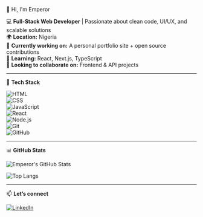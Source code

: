 👋 Hi, I'm Emperor

💻 **Full-Stack Web Developer** | Passionate about clean code, UI/UX, and scalable solutions  
🌍 **Location:** Nigeria  
🔭 **Currently working on:** A personal portfolio site + open source contributions  
🌱 **Learning:** React, Next.js, TypeScript  
🤝 **Looking to collaborate on:** Frontend & API projects  

---

 🚀 **Tech Stack**

![HTML](https://img.shields.io/badge/HTML5-E34F26?style=for-the-badge&logo=html5&logoColor=white)  
![CSS](https://img.shields.io/badge/CSS3-1572B6?style=for-the-badge&logo=css3&logoColor=white)  
![JavaScript](https://img.shields.io/badge/JavaScript-F7DF1E?style=for-the-badge&logo=javascript&logoColor=black)  
![React](https://img.shields.io/badge/React-20232A?style=for-the-badge&logo=react&logoColor=61DAFB)  
![Node.js](https://img.shields.io/badge/Node.js-339933?style=for-the-badge&logo=node.js&logoColor=white)  
![Git](https://img.shields.io/badge/Git-F05032?style=for-the-badge&logo=git&logoColor=white)  
![GitHub](https://img.shields.io/badge/GitHub-181717?style=for-the-badge&logo=github&logoColor=white)

---

📊 **GitHub Stats**

![Emperor's GitHub Stats](https://github-readme-stats.vercel.app/api?username=Gentledeath1&show_icons=true&theme=tokyonight)  

![Top Langs](https://github-readme-stats.vercel.app/api/top-langs/?username=Gentledeath1&layout=compact&theme=tokyonight)

---

📫 **Let’s connect**

[![LinkedIn](https://img.shields.io/badge/LinkedIn-blue?style=for-the-badge&logo=linkedin&logoColor=white)](https://linkedin.com/in/ikechukwu-ogbonna-Webdev)
